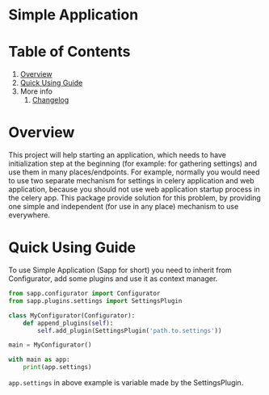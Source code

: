 # Simple Application

# Table of Contents
1. [Overview](#overview)
2. [Quick Using Guide](#quick_using_guide)
4. More info
    1. [Changelog](docs/CHANGELOG.md)


# Overview

This project will help starting an application, which needs to have initialization
step at the beginning (for example: for gathering settings) and use them in many
places/endpoints.
For example, normally you would need to use two separate mechanism for settings
in celery application and web application, because you should not use web
application startup process in the celery app. This package provide solution
for this problem, by providing one simple and independent (for use in any place)
mechanism to use everywhere.

# Quick Using Guide

To use Simple Application (Sapp for short) you need to inherit from Configurator,
add some plugins and use it as context manager.

```python
from sapp.configurator import Configurator
from sapp.plugins.settings import SettingsPlugin

class MyConfigurator(Configurator):
    def append_plugins(self):
        self.add_plugin(SettingsPlugin('path.to.settings'))

main = MyConfigurator()

with main as app:
    print(app.settings)

```

`app.settings` in above example is variable made by the SettingsPlugin.

